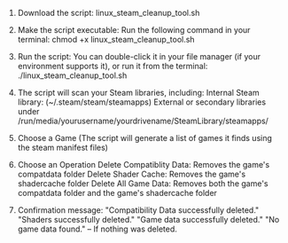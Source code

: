 1. Download the script:
linux_steam_cleanup_tool.sh

2. Make the script executable:
Run the following command in your terminal: chmod +x linux_steam_cleanup_tool.sh

3. Run the script:
You can double-click it in your file manager (if your environment supports it), or run it from the terminal:
./linux_steam_cleanup_tool.sh

4. The script will scan your Steam libraries, including:
Internal Steam library: (~/.steam/steam/steamapps)
External or secondary libraries under /run/media/yourusername/yourdrivename/SteamLibrary/steamapps/

5. Choose a Game (The script will generate a list of games it finds using the steam manifest files)

6. Choose an Operation
   Delete Compatiblity Data: Removes the game's compatdata folder
   Delete Shader Cache: Removes the game's shadercache folder
   Delete All Game Data: Removes both the game's compatdata folder and the game's shadercache folder
   
7. Confirmation message:
   "Compatibility Data successfully deleted."
   "Shaders successfully deleted."
   "Game data successfully deleted."
   "No game data found." – If nothing was deleted.
